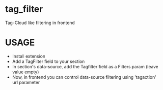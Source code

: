 # tag_filter
Tag-Cloud like filtering in frontend

# USAGE
- Install extension
- Add a TagFilter field to your section
- In section's data-source, add the Tagfilter field as a Filters param (leave value empty)
- Now, in frontend you can control data-source filtering using 'tagaction' url parameter
